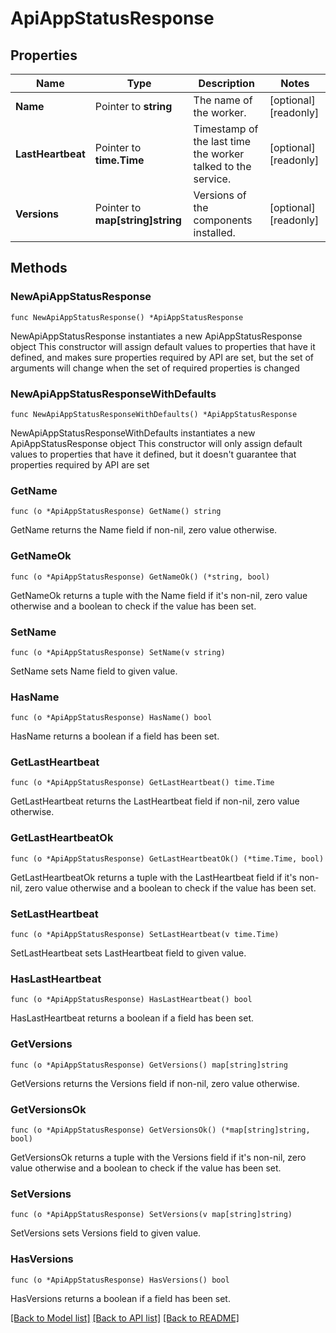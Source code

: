 # ApiAppStatusResponse

## Properties

Name | Type | Description | Notes
------------ | ------------- | ------------- | -------------
**Name** | Pointer to **string** | The name of the worker. | [optional] [readonly] 
**LastHeartbeat** | Pointer to **time.Time** | Timestamp of the last time the worker talked to the service. | [optional] [readonly] 
**Versions** | Pointer to **map[string]string** | Versions of the components installed. | [optional] [readonly] 

## Methods

### NewApiAppStatusResponse

`func NewApiAppStatusResponse() *ApiAppStatusResponse`

NewApiAppStatusResponse instantiates a new ApiAppStatusResponse object
This constructor will assign default values to properties that have it defined,
and makes sure properties required by API are set, but the set of arguments
will change when the set of required properties is changed

### NewApiAppStatusResponseWithDefaults

`func NewApiAppStatusResponseWithDefaults() *ApiAppStatusResponse`

NewApiAppStatusResponseWithDefaults instantiates a new ApiAppStatusResponse object
This constructor will only assign default values to properties that have it defined,
but it doesn't guarantee that properties required by API are set

### GetName

`func (o *ApiAppStatusResponse) GetName() string`

GetName returns the Name field if non-nil, zero value otherwise.

### GetNameOk

`func (o *ApiAppStatusResponse) GetNameOk() (*string, bool)`

GetNameOk returns a tuple with the Name field if it's non-nil, zero value otherwise
and a boolean to check if the value has been set.

### SetName

`func (o *ApiAppStatusResponse) SetName(v string)`

SetName sets Name field to given value.

### HasName

`func (o *ApiAppStatusResponse) HasName() bool`

HasName returns a boolean if a field has been set.

### GetLastHeartbeat

`func (o *ApiAppStatusResponse) GetLastHeartbeat() time.Time`

GetLastHeartbeat returns the LastHeartbeat field if non-nil, zero value otherwise.

### GetLastHeartbeatOk

`func (o *ApiAppStatusResponse) GetLastHeartbeatOk() (*time.Time, bool)`

GetLastHeartbeatOk returns a tuple with the LastHeartbeat field if it's non-nil, zero value otherwise
and a boolean to check if the value has been set.

### SetLastHeartbeat

`func (o *ApiAppStatusResponse) SetLastHeartbeat(v time.Time)`

SetLastHeartbeat sets LastHeartbeat field to given value.

### HasLastHeartbeat

`func (o *ApiAppStatusResponse) HasLastHeartbeat() bool`

HasLastHeartbeat returns a boolean if a field has been set.

### GetVersions

`func (o *ApiAppStatusResponse) GetVersions() map[string]string`

GetVersions returns the Versions field if non-nil, zero value otherwise.

### GetVersionsOk

`func (o *ApiAppStatusResponse) GetVersionsOk() (*map[string]string, bool)`

GetVersionsOk returns a tuple with the Versions field if it's non-nil, zero value otherwise
and a boolean to check if the value has been set.

### SetVersions

`func (o *ApiAppStatusResponse) SetVersions(v map[string]string)`

SetVersions sets Versions field to given value.

### HasVersions

`func (o *ApiAppStatusResponse) HasVersions() bool`

HasVersions returns a boolean if a field has been set.


[[Back to Model list]](../README.md#documentation-for-models) [[Back to API list]](../README.md#documentation-for-api-endpoints) [[Back to README]](../README.md)


